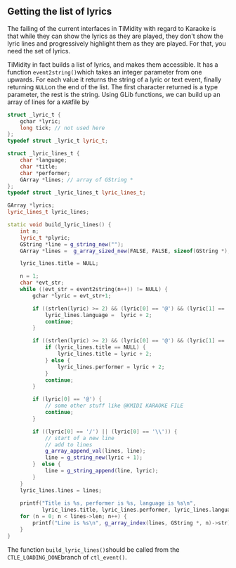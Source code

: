 
##  Getting the list of lyrics 


The failing of the current interfaces in TiMidity with regard
to Karaoke is that while they can show the lyrics as they are played,
they don't show the lyric lines and progressively highlight them as they are
played. For that, you need the set of lyrics.


TiMidity in fact builds a list of lyrics, and makes them accessible.
It has a function `event2string()`which
takes an integer parameter from one upwards. For each value
it returns the string of a lyric or text event, finally
returning `NULL`on the end of the list.
The first character returned is a type parameter, the rest is
the string. Using GLib functions, we can build up an array
of lines for a `KAR`file by

```cpp
struct _lyric_t {
    gchar *lyric;
    long tick; // not used here
};
typedef struct _lyric_t lyric_t;

struct _lyric_lines_t {
    char *language;
    char *title;
    char *performer;
    GArray *lines; // array of GString *
};
typedef struct _lyric_lines_t lyric_lines_t;

GArray *lyrics;
lyric_lines_t lyric_lines;

static void build_lyric_lines() {
    int n;
    lyric_t *plyric;
    GString *line = g_string_new("");
    GArray *lines =  g_array_sized_new(FALSE, FALSE, sizeof(GString *), 64);

    lyric_lines.title = NULL;

    n = 1;
    char *evt_str;
    while ((evt_str = event2string(n++)) != NULL) {
        gchar *lyric = evt_str+1;

        if ((strlen(lyric) >= 2) && (lyric[0] == '@') && (lyric[1] == 'L')) {
            lyric_lines.language =  lyric + 2;
            continue;
        }

        if ((strlen(lyric) >= 2) && (lyric[0] == '@') && (lyric[1] == 'T')) {
            if (lyric_lines.title == NULL) {
                lyric_lines.title = lyric + 2;
            } else {
                lyric_lines.performer = lyric + 2;
            }
            continue;
        }

        if (lyric[0] == '@') {
            // some other stuff like @KMIDI KARAOKE FILE
            continue;
        }

        if ((lyric[0] == '/') || (lyric[0] == '\\')) {
            // start of a new line
            // add to lines
            g_array_append_val(lines, line);
            line = g_string_new(lyric + 1);
        }  else {
            line = g_string_append(line, lyric);
        }
    }
    lyric_lines.lines = lines;
    
    printf("Title is %s, performer is %s, language is %s\n", 
           lyric_lines.title, lyric_lines.performer, lyric_lines.language);
    for (n = 0; n < lines->len; n++) {
        printf("Line is %s\n", g_array_index(lines, GString *, n)->str);
    }
}
```





The function `build_lyric_lines()`should be called
from the `CTLE_LOADING_DONE`branch of `ctl_event()`.
